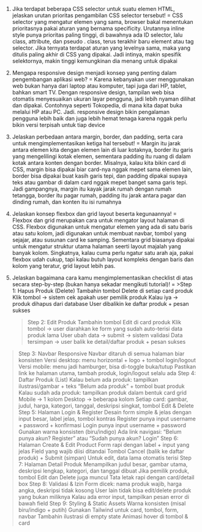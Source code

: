 1. Jika terdapat beberapa CSS selector untuk suatu elemen HTML, jelaskan urutan prioritas pengambilan CSS selector tersebut!
= CSS selector yang mengatur elemen yang sama, browser bakal menentukan prioritasnya pakai aturan yang bernama specificity. Urutannya inline style punya prioritas paling tinggi, di bawahnya ada ID selector, lalu class, attribute, dan pseudo .
class, terus terakhir baru element atau tag selector. Jika ternyata terdapat aturan yang levelnya sama, maka yang ditulis paling akhir di CSS yang dipakai. Jadi intinya, makin spesifik selektornya, makin tinggi kemungkinan dia menang untuk dipakai

2. Mengapa responsive design menjadi konsep yang penting dalam pengembangan aplikasi web?
= Karena kebanyakan user menggunakan web bukan hanya dari laptop atau komputer, tapi juga dari HP, tablet, bahkan smart TV. Dengan responsive design, tampilan web bisa otomatis menyesuaikan ukuran layar pengguna, jadi lebih nyaman dilihat dan dipakai. Contohnya seperti Tokopedia, di mana kita dapat buka melalui HP atau PC. Jadi. responsive design bikin pengalaman pengguna lebih baik dan juga lebih hemat tenaga karena nggak perlu bikin versi terpisah untuk tiap device

3. Jelaskan perbedaan antara margin, border, dan padding, serta cara untuk mengimplementasikan ketiga hal tersebut!
= Margin itu jarak antara elemen kita dengan elemen lain di luar kotaknya, border itu garis yang mengelilingi kotak elemen, sementara padding itu ruang di dalam kotak antara konten dengan border. Misalnya, kalau kita bikin card di CSS, margin bisa dipakai biar card-nya nggak mepet sama elemen lain, border bisa dipakai buat kasih garis tepi, dan padding dipakai supaya teks atau gambar di dalam card nggak mepet banget sama garis tepi. Jadi gampangnya, margin itu kayak jarak rumah dengan rumah tetangga, border itu pagar rumah, padding itu jarak antara pagar dan dinding rumah, dan konten itu isi rumahnya

4. Jelaskan konsep flexbox dan grid layout beserta kegunaannya!
= Flexbox dan grid merupakan cara untuk mengator layout halaman di CSS. Flexbox digunakan untuk mengatur elemen yang ada di satu baris atau satu kolom, jadi digunakan untuk membuat navbar, tombol yang sejajar, atau susunan card ke samping. Sementara grid biasanya dipakai untuk mengatur struktur utama halaman seerti layout majalah yang banyak kolom. Singkatnya, kalau cuma perlu ngatur satu arah aja, pakai flexbox udah cukup, tapi kalau butuh layout kompleks dengan baris dan kolom yang teratur, grid layout lebih pas.

5. Jelaskan bagaimana cara kamu mengimplementasikan checklist di atas secara step-by-step (bukan hanya sekadar mengikuti tutorial)!
= >Step 1: Hapus Produk (Delete)
    Tambahin tombol Delete di setiap card produk
    Klik tombol -> sistem cek apakah user pemilik produk
    Kalau iya -> produk dihapus dari database
    User dibalikin ke daftar produk + pesan sukses
   >Step 2: Edit Produk
    Tambahin tombol Edit di card produk
    Klik tombol -> user diarahkan ke form yang sudah auto-terisi data produk lama
    User ubah data -> submit -> sistem validasi
    Data tersimpan -> user balik ke detail/daftar produk + pesan sukses
  >Step 3: Navbar Responsive
    Navbar ditaruh di semua halaman biar konsisten
    Versi desktop: menu horizontal + logo + tombol login/logout
    Versi mobile: menu jadi hamburger, bisa di-toggle buka/tutup
    Pastikan link ke halaman utama, tambah produk, login/logout selalu ada
  >Step 4: Daftar Produk (List)
    Kalau belum ada produk: tampilkan ilustrasi/gambar + teks “Belum ada produk” + tombol buat produk
    Kalau sudah ada produk: tampilkan produk dalam bentuk card grid
    Mobile -> 1 kolom
    Desktop -> beberapa kolom
    Setiap card: gambar, judul, harga, kategori, tanggal, deskripsi singkat, tombol Edit & Delete
  >Step 5: Halaman Login & Register
    Desain form simple & jelas dengan input besar, label jelas, tombol kontras
    Register punya input username + password + konfirmasi
    Login punya input username + password
    Gunakan warna konsisten (biru/indigo)
    Ada link navigasi: “Belum punya akun? Register” atau “Sudah punya akun? Login”
  >Step 6: Halaman Create & Edit Product
    Form rapi dengan label + input yang jelas
    Field yang wajib diisi ditandai
    Tombol Cancel (balik ke daftar produk) + Submit (simpan)
    Untuk edit, data lama otomatis terisi
  >Step 7: Halaman Detail Produk
    Menampilkan judul besar, gambar utama, deskripsi lengkap, kategori, dan tanggal dibuat
    Jika pemilik produk, tombol Edit dan Delete juga muncul
    Tata letak rapi dengan card/detail box
  >Step 8: Validasi & Izin
    Form dicek: nama produk wajib, harga angka, deskripsi tidak kosong
    User lain tidak bisa edit/delete produk yang bukan miliknya
    Kalau ada error input, tampilkan pesan error di bawah field
  >Step 9: Styling & Static Assets
    Warna konsisten (misal biru/indigo + putih)
    Gunakan Tailwind untuk card, tombol, form, navbar
    Tambahin ilustrasi di empty state
    Animasi hover di tombol & card

